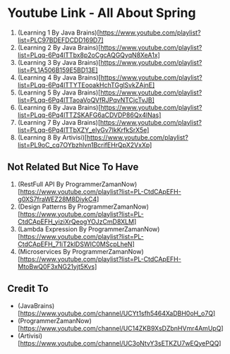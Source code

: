 # Youtube Link - All About Spring

1. (Learning 1 By Java Brains)[https://www.youtube.com/playlist?list=PLC97BDEFDCDD169D7]
2. (Learning 2 By Java Brains)[https://www.youtube.com/playlist?list=PLqq-6Pq4lTTbx8p2oCgcAQGQyqN8XeA1x]
3. (Learning 3 By Java Brains)[https://www.youtube.com/playlist?list=PL1A506B159E5BD13E]
4. (Learning 4 By Java Brains)[https://www.youtube.com/playlist?list=PLqq-6Pq4lTTYTEooakHchTGglSvkZAjnE]
5. (Learning 5 By Java Brains)[https://www.youtube.com/playlist?list=PLqq-6Pq4lTTaoaVoQVfRJPqvNTCjcTvJB]
6. (Learning 6 By Java Brains)[https://www.youtube.com/playlist?list=PLqq-6Pq4lTTZSKAFG6aCDVDP86Qx4lNas]
7. (Learning 7 By Java Brains)[https://www.youtube.com/playlist?list=PLqq-6Pq4lTTbXZY_elyGv7IkKrfkSrX5e]
8. (Learning 8 By Artivisi)[https://www.youtube.com/playlist?list=PL9oC_cq7OYbzhlvn1BcrifEHrQpX2VxXp]

## Not Related But Nice To Have
1. (RestFull API By ProgrammerZamanNow)[https://www.youtube.com/playlist?list=PL-CtdCApEFH-g0XS7fraWEZ28M8DiykC4]
2. (Design Patterns By ProgrammerZamanNow)[https://www.youtube.com/playlist?list=PL-CtdCApEFH_yiziXrQeogYOJzCmD8XLM]
3. (Lambda Expression By ProgrammerZamanNow)[https://www.youtube.com/playlist?list=PL-CtdCApEFH_71iT2klDSWIC0MScpLheN]
4. (Microservices By ProgrammerZamanNow)[https://www.youtube.com/playlist?list=PL-CtdCApEFH-MtoBwQ0F3xNG21yjt5Kvs]

## Credit To
* (JavaBrains)[https://www.youtube.com/channel/UCYt1sfh5464XaDBH0oH_o7Q]
* (ProgrammerZamanNow)[https://www.youtube.com/channel/UC14ZKB9XsDZbnHVmr4AmUpQ]
* (Artivisi)[https://www.youtube.com/channel/UC3oNtvY3sETKZU7wEQyePQQ]
